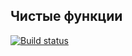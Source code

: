 ## Чистые функции

[![Build status](https://ci.appveyor.com/api/projects/status/rcwhlbc02567pnwy?svg=true)](https://ci.appveyor.com/project/YulyaMart/ajs-homeworks-test)
